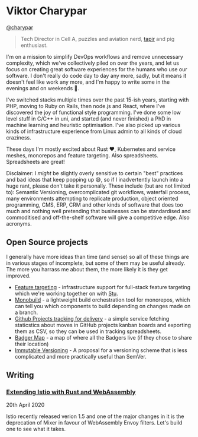 # Viktor Charypar

[@charypar](https://twitter.com/charypar)

> Tech Director in Cell A, puzzles and aviation nerd, [tapir](https://www.bioexpedition.com/tapir/) and pig enthusiast.

I'm on a mission to simplify DevOps workflows and remove unnecessary complexity, which we've collectively piled on over the years, and let us focus on creating great software experiences for the humans who use our software. I don't really do code day to day any more, sadly, but it means it doesn't feel like work any more, and I'm happy to write some in the evenings and on weekends 🎉.

I've switched stacks multiple times over the past 15-ish years, starting with PHP, moving to Ruby on Rails, then node.js and React, where I've discovered the joy of functional style programming. I've done some low level stuff in C/C++ in uni, and started (and never finished) a PhD in machine learning and heuristic optimisation. I've also picked up various kinds of infrastructure experience from Linux admin to all kinds of cloud craziness.

These days I'm mostly excited about Rust ❤️, Kubernetes and service meshes, monorepos and feature targeting. Also spreadsheets. Spreadsheets are great!

Disclaimer: I _might_ be slightly overly sensitive to certain "best" practices and bad ideas that keep popping up 😅, so if I inadvertently launch into a huge rant, please don't take it personally. These include (but are not limited to): Semantic Versioning, overcomplicated git workflows, waterfall process, many environments attempting to replicate production, object oriented programming, CMS, ERP, CRM and other kinds of software that does too much and nothing well pretending that businesses can be standardised and commoditised and off-the-shelf software will give a competitive edge. Also acronyms.

## Open Source projects

I generally have more ideas than time (and sense) so all of these things are in various stages of incomplete, but some of them may be useful already. The more you harrass me about them, the more likely it is they get improved.

- [Feature targeting](https://github.com/redbadger/feature-targeting) - infrastructure support for full-stack feature targeting which we're working together on with [Stu](../stuartharris).
- [Monobuild](https://github.com/charypar/monobuild) - a lightweight build orchestration tool for monorepos, which can tell you which components to build depending on changes made on a branch.
- [Github Projects tracking for delivery](https://github.com/charypar/github-projects-reporting) - a simple service fetching staticstics about moves in GitHub projects kanban boards and exporting them as CSV, so they can be used in tracking spreadsheets.
- [Badger Map](https://github.com/redbadger/badger-map) - a map of where all the Badgers live (if they chose to share their location)
- [Immutable Versioning](https://imver.github.io/) - A proposal for a versioning scheme that is less complicated and more practically useful than SemVer.

## Writing

### [Extending Istio with Rust and WebAssembly](proxy-wasm-1)

20th April 2020

Istio recently released verion 1.5 and one of the major changes in it is the deprecation of Mixer in favour of WebAssembly Envoy filters. Let's build one to see what it takes.
